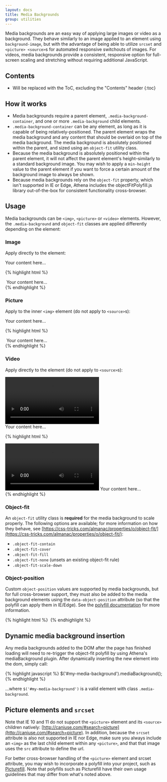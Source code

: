 ```yaml
---
layout: docs
title: Media Backgrounds
group: utilities
---
```


Media backgrounds are an easy way of applying large images or video as a background.  They behave similarly to an image applied to an element using `background-image`, but with the advantage of being able to utilize `srcset` and `<picture> <source>`s for automated responsive switchouts of images.  For videos, media backgrounds provide a consistent, responsive option for full-screen scaling and stretching without requiring additional JavaScript.


## Contents

* Will be replaced with the ToC, excluding the "Contents" header
{:toc}


## How it works

- Media backgrounds require a parent element, `.media-background-container`, and one or more `.media-background` child elements.
- `.media-background-container` can be any element, as long as it is capable of being relatively-positioned.  The parent element wraps the media background and any content that should be overlaid on top of the media background.  The media background is absolutely positioned within the parent, and sized using an `object-fit` utility class.
- Because the media background is absolutely positioned within the parent element, it will not affect the parent element's height–similarly to a standard background image.  You may wish to apply a `min-height` value to the parent element if you want to force a certain amount of the background image to always be shown.
- Because media backgrounds rely on the `object-fit` property, which isn't supported in IE or Edge, Athena includes the objectFitPolyfill.js library out-of-the-box for consistent functionality cross-browser.


## Usage

Media backgrounds can be `<img>`, `<picture>` or `<video>` elements.  However, the `.media-background` and `object-fit` classes are applied differently depending on the element:

### Image

Apply directly to the element:

<div class="media-background-container">
  <img class="media-background object-fit-cover" src="//placehold.it/600x300/" alt="">
  <div class="p-5">
    Your content here...
  </div>
</div>

{% highlight html %}
<div class="media-background-container">
  <img class="media-background object-fit-cover" srcset="..." src="..." alt="">
  Your content here...
</div>
{% endhighlight %}

### Picture

Apply to the inner `<img>` element (do not apply to `<source>`s):

<div class="media-background-container">
  <picture>
    <source srcset="//placehold.it/800x300" media="(min-width: 768px)">
    <source srcset="//placehold.it/767x300" media="(min-width: 576px)">
    <source srcset="//placehold.it/575x300" media="(max-width: 575px)">
    <img class="media-background object-fit-cover" src="//placehold.it/800x300" alt="">
  </picture>
  <div class="p-5">
    Your content here...
  </div>
</div>

{% highlight html %}
<div class="media-background-container">
  <picture>
    <source srcset="..." media="..."></source>
    <source srcset="..." media="..."></source>
    <img class="media-background object-fit-cover" src="..." alt="">
  </picture>
  Your content here...
</div>
{% endhighlight %}

### Video

Apply directly to the element (do not apply to `<source>`s):

<div class="media-background-container">
  <video class="media-background object-fit-cover">
    <source src="https://www.ucf.edu/wp-content/uploads/2017/01/Vignette-One-02.mp4">
  </video>
  <div class="p-5 text-white">
    Your content here...
  </div>
</div>

{% highlight html %}
<div class="media-background-container">
  <video class="media-background object-fit-cover">
    <source src="...">
  </video>
  Your content here...
</div>
{% endhighlight %}

### Object-fit

An `object-fit` utility class is **required** for the media background to scale properly.  The following options are available; for more information on how they behave, see [https://css-tricks.com/almanac/properties/o/object-fit/](https://css-tricks.com/almanac/properties/o/object-fit/):
- `.object-fit-contain`
- `.object-fit-cover`
- `.object-fit-fill`
- `.object-fit-none` (unsets an existing object-fit rule)
- `.object-fit-scale-down`

### Object-position

Custom `object-position` values are supported by media backgrounds, but for full cross-browser support, they must also be added to the media background elements using the `data-object-position` attribute (so that the polyfill can apply them in IE/Edge).  See the [polyfill documentation](https://github.com/constancecchen/object-fit-polyfill#usage) for more information.

{% highlight html %}
<img class="media-background object-fit-contain" style="object-position: 0 50%;" data-object-position="0 50%">
{% endhighlight %}


## Dynamic media background insertion

Any media backgrounds added to the DOM after the page has finished loading will need to re-trigger the object-fit polyfill by using Athena's mediaBackground plugin.  After dynamically inserting the new element into the dom, simply call:

{% highlight javascript %}
$('#my-media-background').mediaBackground();
{% endhighlight %}

...where `$('#my-media-background')` is a valid element with class `.media-background`.


## Picture elements and `srcset`

Note that IE 10 and 11 do not support the `<picture>` element and its `<source>` children natively: [http://caniuse.com/#search=picture](http://caniuse.com/#search=picture).  In addition, because the `srcset` attribute is also not supported in IE nor Edge, make sure you always include an `<img>` as the last child element within any `<picture>`, and that that image uses the `src` attribute to define the url.

For better cross-browser handling of the `<picture>` element and srcset attribute, you may wish to incorporate a polyfill into your project, such as [Picturefill](http://scottjehl.github.io/picturefill/).  Note that polyfills such as Picturefill have their own usage guidelines that may differ from what's noted above.
